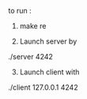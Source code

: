 to run :

1. make re

2. Launch server by

./server 4242

3. Launch client with 

./client 127.0.0.1 4242